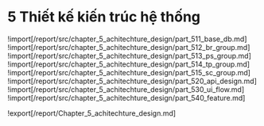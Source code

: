 # **5 Thiết kế kiến trúc hệ thống**

<div style="page-break-after: always;"></div>

!import[/report/src/chapter_5_achitechture_design/part_511_base_db.md]
!import[/report/src/chapter_5_achitechture_design/part_512_br_group.md]
!import[/report/src/chapter_5_achitechture_design/part_513_ps_group.md]
!import[/report/src/chapter_5_achitechture_design/part_514_tp_group.md]
!import[/report/src/chapter_5_achitechture_design/part_515_sc_group.md]
!import[/report/src/chapter_5_achitechture_design/part_520_api_design.md]
!import[/report/src/chapter_5_achitechture_design/part_530_ui_flow.md]
!import[/report/src/chapter_5_achitechture_design/part_540_feature.md]

!export[/report/Chapter_5_achitechture_design.md]
